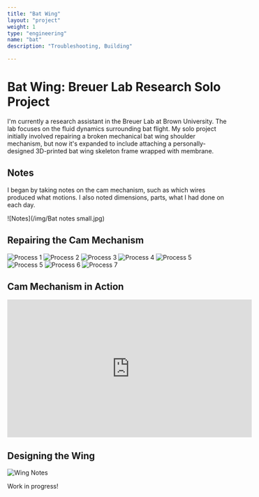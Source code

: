```yaml
---
title: "Bat Wing"
layout: "project"
weight: 1
type: "engineering"
name: "bat"
description: "Troubleshooting, Building"

---
```


# Bat Wing: Breuer Lab Research Solo Project

I'm currently a research assistant in the Breuer Lab at Brown University. The lab focuses on the fluid dynamics surrounding bat flight. My solo project initially involved repairing a broken mechanical bat wing shoulder mechanism, but now it's expanded to include attaching a personally-designed 3D-printed bat wing skeleton frame wrapped with membrane.

## Notes

I began by taking notes on the cam mechanism, such as which wires produced what motions. I also noted dimensions, parts, what I had done on each day.

![Notes](/img/Bat notes small.jpg)

## Repairing the Cam Mechanism

![Process 1](/img/IMG-8443.jpg)
![Process 2](/img/IMG-8789.jpg)
![Process 3](/img/IMG-8786.jpg)
![Process 4](/img/IMG-8768.jpg)
![Process 5](/img/IMG-8808.jpg)
![Process 5](/img/IMG-8816.jpg)
![Process 6](/img/IMG-8818.jpg)
![Process 7](/img/IMG-8871.jpg)

## Cam Mechanism in Action

<iframe width="560" height="315" src="https://www.youtube.com/embed/Ha3_HSTw_L4" title="YouTube video player" frameborder="0" allow="accelerometer; autoplay; clipboard-write; encrypted-media; gyroscope; picture-in-picture" allowfullscreen></iframe>

## Designing the Wing

![Wing Notes](/img/IMG-9111.jpg)


Work in progress!
